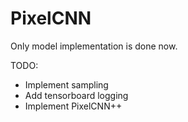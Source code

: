 # PixelCNN

Only model implementation is done now.

TODO:
- Implement sampling
- Add tensorboard logging
- Implement PixelCNN++

